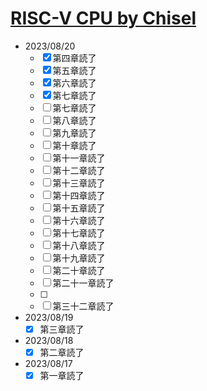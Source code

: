 # [RISC-V CPU by Chisel](https://github.com/diohabara/chisel_riscv)

- 2023/08/20
  - [x] 第四章読了
  - [x] 第五章読了
  - [x] 第六章読了
  - [x] 第七章読了
  - [ ] 第七章読了
  - [ ] 第八章読了
  - [ ] 第九章読了
  - [ ] 第十章読了
  - [ ] 第十一章読了
  - [ ] 第十二章読了
  - [ ] 第十三章読了
  - [ ] 第十四章読了
  - [ ] 第十五章読了
  - [ ] 第十六章読了
  - [ ] 第十七章読了
  - [ ] 第十八章読了
  - [ ] 第十九章読了
  - [ ] 第二十章読了
  - [ ] 第二十一章読了
  - [ ] 
  - [ ] 第三十二章読了
- 2023/08/19
  - [x] 第三章読了
- 2023/08/18
  - [x] 第二章読了
- 2023/08/17
  - [x] 第一章読了
